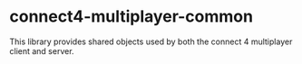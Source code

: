 # connect4-multiplayer-common
This library provides shared objects used by both the connect 4 multiplayer client and server.
